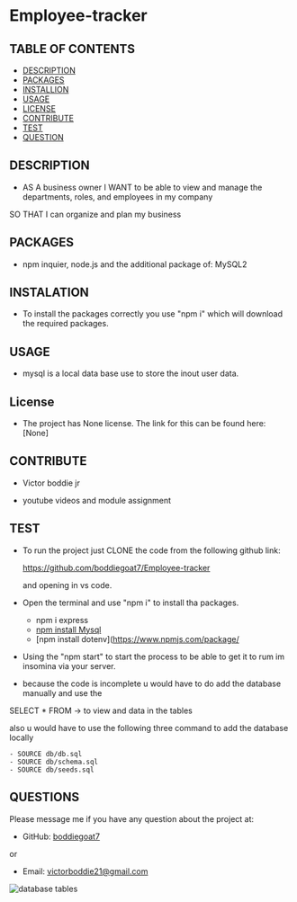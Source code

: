 # Employee-tracker


## TABLE OF CONTENTS
  - [DESCRIPTION](#description)
  - [PACKAGES](#packages)
  - [INSTALLION](#installation)
  - [USAGE](#usage)
  - [LICENSE](#license)
  - [CONTRIBUTE](#contribute)
  - [TEST](#test)
  - [QUESTION](#questions)

## DESCRIPTION
        
- AS A business owner
I WANT to be able to view and manage the departments, roles, and employees in my company

SO THAT I can organize and plan my business


## PACKAGES

- npm inquier, node.js and the additional package of:
    MySQL2
    

            

## INSTALATION
      
- To install the packages correctly you use "npm i" which will download the required packages.

## USAGE

- mysql 
is a local data base use to store the inout user data.



## License

- The project has None license. The link for this can be found here: [None]

## CONTRIBUTE

- Victor boddie jr 


- youtube videos and module assignment


## TEST
      
- To run the project just CLONE the code from the following github link:

    https://github.com/boddiegoat7/Employee-tracker

    and opening in vs code. 
 
 - Open the terminal and use "npm i" to install tha packages. 

      - npm i express
      - [npm install Mysql](https://www.npmjs.com/package/mysql2)
      - [npm install dotenv](https://www.npmjs.com/package/
    
 - Using the "npm start" to start the process to be able to get it to rum im insomina via your server.

- because the code is incomplete u would have to do add the database manually and use the 

SELECT * FROM -> to view and data in the tables 

also u would have to use the following three command to add the database locally

    - SOURCE db/db.sql
    - SOURCE db/schema.sql
    - SOURCE db/seeds.sql



  

 

## QUESTIONS

Please message me if you have any question about the project at:

- GitHub: [boddiegoat7](https://github.com/boddiegoat7)
        
or

- Email: [victorboddie21@gmail.com](mailto:victorboddie21@gmail.com})

![database tables](https://user-images.githubusercontent.com/107088058/201245014-09bd8ef0-e63d-44eb-8651-9a0138d6bc34.png)
